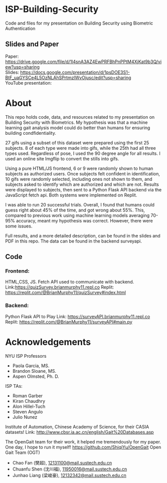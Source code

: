 # ISP-Building-Security
Code and files for my presentation on Building Security using Biometric Authentication
## Slides and Paper
Paper: https://drive.google.com/file/d/1l4snA3AZ4EwPRFBhPnPPtM4XjKat9b3Q/view?usp=sharing  
Slides: https://docs.google.com/presentation/d/1psDOE3S1-BtF_uaGYSCe4L5OzNLAhSPrtmzlWvOjusc/edit?usp=sharing  
YouTube presentation: 
# About
This repo holds code, data, and resources related to my presentation on Building Security with Biometrics. My hypothesis was that a machine learning gait analysis model could do better than humans for ensuring building condfidentiality. 

27 gifs using a subset of this dataset were prepared using the first 25 subjects. 8 of each type were made into gifs, while the 25th had all three types used. Regardless of pose, I used the 90 degree angle for all results. I used an online site Imgflip to convert the stills into gifs.

Using a pure HTML/JS frontend, 6 or 9 were randomly shown to human subjects as authorized users. Once subjects felt confident in identification, 10 gifs were randomly selected, including ones not shown to them, and subjects asked to identify which are authorized and which are not. Results were displayed to subjects, then sent to a Python Flask API backend via the JavaScript fetch api. Both systems were implemented on Replit.

I was able to run 20 successful trials. Overall, I found that humans could guess right about 45% of the time, and got wrong about 55%. This, compared to previous work using machine learning models averaging 70-95% accuracy, meant my hypothesis was correct. However, there were some issues.

Full results, and a more detailed description, can be found in the slides and PDF in this repo. The data can be found in the backend surveyapi.


## Code
### Frontend:
HTML,CSS, JS. Fetch API used to communicate with backend.  
Link:https://quizSurvey.brianmurphy11.repl.co
Replit: https://replit.com/@BrianMurphy11/quizSurvey#index.html
### Backend:
Python Flask API to 
Play Link: https://surveyAPI.brianmurphy11.repl.co
Replit: https://replit.com/@BrianMurphy11/surveyAPI#main.py

# Acknowledgements
NYU ISP Professors
* Paola Garcia, MS.
* Brandon Sloane, MS.
* Aspen Olmsted, Ph. D.

ISP TAs:
* Roman Garber
* Kiran Chaudhry
* Alon Hillel-Tuch
* Steven Angulo
* Julio Nunez

Institute of Automation, Chinese Academy of Science, for their CASIA datasets! Link: http://www.cbsr.ia.ac.cn/english/Gait%20Databases.asp

The OpenGait team for their work, it helped me tremendously for my paper. One day, I hope to run it myself!
https://github.com/ShiqiYu/OpenGait
Open Gait Team (OGT)
*  Chao Fan (樊超), 12131100@mail.sustech.edu.cn
*  Chuanfu Shen (沈川福), 11950016@mail.sustech.edu.cn
*  Junhao Liang (梁峻豪), 12132342@mail.sustech.edu.cn
